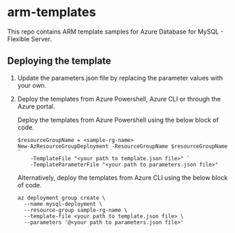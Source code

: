 # arm-templates

This repo contains ARM template samples for Azure Database for MySQL - Flexible Server.

## Deploying the template

1. Update the parameters.json file by replacing the parameter values with your own.

1. Deploy the templates from Azure Powershell, Azure CLI or through the Azure portal.

    Deploy the templates from Azure Powershell using the below block of code.

    ```azurepowershell-interactive
    $resourceGroupName = <sample-rg-name>
    New-AzResourceGroupDeployment -ResourceGroupName $resourceGroupName `
        -TemplateFile "<your path to template.json file>" `
        -TemplateParameterFile "<your path to parameters.json file>"
    ```

    Alternatively, deploy the templates from Azure CLI using the below block of code.

    ```azurecli-interactive
    az deployment group create \
      --name mysql-deployment \
      --resource-group sample-rg-name \
      --template-file <your path to template.json file> \
      --parameters '@<your path to parameters.json file>'
    ```
